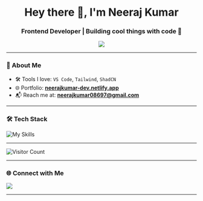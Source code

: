 <h1 align="center">Hey there 👋, I'm Neeraj Kumar</h1>
<h3 align="center">Frontend Developer | Building cool things with code 🚀</h3>

<p align="center">
  <img src="https://readme-typing-svg.demolab.com/?lines=Frontend+Focused,+Backend+Capable;Always+learning+new+things!&center=true&width=500&height=45" />
</p>

---

### 🧠 About Me

- 🛠️ Tools I love: `VS Code`, `Tailwind`, `ShadCN`
- 🌐 Portfolio: [**neerajkumar-dev.netlify.app**](https://neerajkumar-dev.netlify.app)
- 📬 Reach me at: **neerajkumar08697@gmail.com**

---

### 🛠️ Tech Stack

![My Skills](https://skillicons.dev/icons?i=react,nodejs,express,mongodb,js,tailwind,git)

---

<div>

![Visitor Count](https://profile-counter.glitch.me/neerajkumar002/count.svg)

<!--[![wakatime](https://wakatime.com/badge/user/.svg)](https://wakatime.com/@)-->

</div>

---

### 🌐 Connect with Me

<p align="left">
<!--   <a href="https://twitter.com/neerajkumar22" target="_blank"><img src="https://skillicons.dev/icons?i=twitter" /></a> -->
  <a href="https://www.linkedin.com/in/neerajkumar22/" target="_blank"><img src="https://skillicons.dev/icons?i=linkedin" /></a>
</p>

---
